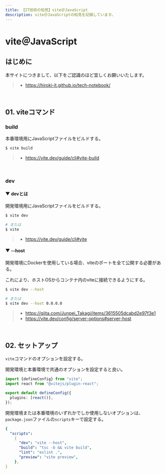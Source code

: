 ```yaml
---
title: 【IT技術の知見】vite＠JavaScript
description: vite＠JavaScriptの知見を記録しています。
---
```


# vite＠JavaScript

## はじめに

本サイトにつきまして、以下をご認識のほど宜しくお願いいたします。

> - https://hiroki-it.github.io/tech-notebook/

<br>

## 01. viteコマンド

### build

本番環境用にJavaScriptファイルをビルドする。

```bash
$ vite build
```

> - https://vite.dev/guide/cli#vite-build

<br>

### dev

#### ▼ devとは

開発環境用にJavaScriptファイルをビルドする。

```bash
$ vite dev

# または
$ vite
```

> - https://vite.dev/guide/cli#vite

#### ▼ --host

開発環境にDockerを使用している場合、viteのポートを全て公開する必要がある。

これにより、ホストOSからコンテナ内のviteに接続できるようにする。

```bash
$ vite dev --host

# または
$ vite dev --host 0.0.0.0
```

> - https://qiita.com/Junpei_Takagi/items/3615505dcabd2e97f3e1
> - https://vite.dev/config/server-options#server-host

<br>

## 02. セットアップ

`vite`コマンドのオプションを設定する。

開発環境と本番環境で共通のオプションを設定すると良い。

```typescript
import {defineConfig} from "vite";
import react from "@vitejs/plugin-react";

export default defineConfig({
  plugins: [react()],
});
```

開発環境または本番環境のいずれかでしか使用しないオプションは、`package.json`ファイルの`scripts`キーで設定する。

```yaml
{
  "scripts":
    {
      "dev": "vite --host",
      "build": "tsc -b && vite build",
      "lint": "eslint .",
      "preview": "vite preview",
    },
}
```

<br>

